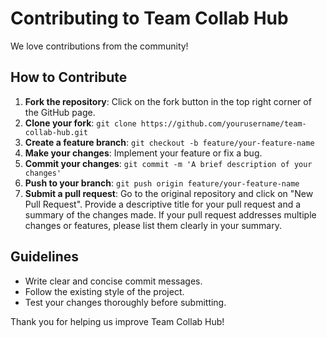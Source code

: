 # Contributing to Team Collab Hub

We love contributions from the community!

## How to Contribute
1. **Fork the repository**: Click on the fork button in the top right corner of the GitHub page.
2. **Clone your fork**: `git clone https://github.com/yourusername/team-collab-hub.git`
3. **Create a feature branch**: `git checkout -b feature/your-feature-name`
4. **Make your changes**: Implement your feature or fix a bug.
5. **Commit your changes**: `git commit -m 'A brief description of your changes'`
6. **Push to your branch**: `git push origin feature/your-feature-name`
7. **Submit a pull request**: Go to the original repository and click on "New Pull Request". Provide a descriptive title for your pull request and a summary of the changes made. If your pull request addresses multiple changes or features, please list them clearly in your summary.

## Guidelines
- Write clear and concise commit messages.
- Follow the existing style of the project.
- Test your changes thoroughly before submitting.

Thank you for helping us improve Team Collab Hub!